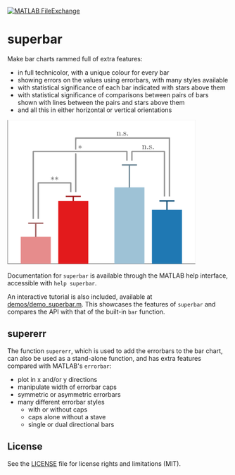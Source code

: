 [![MATLAB FileExchange](https://img.shields.io/badge/MATLAB-FileExchange-orange.svg)][fex]

superbar
========

Make bar charts rammed full of extra features: 
- in full technicolor, with a unique colour for every bar
- showing errors on the values using errorbars, with many styles available 
- with statistical significance of each bar indicated with stars above them
- with statistical significance of comparisons between pairs of bars shown with
  lines between the pairs and stars above them 
- and all this in either horizontal or vertical orientations

![Example superbar chart](images/logo.png)

Documentation for `superbar` is available through the MATLAB help interface,
accessible with `help superbar`.

An interactive tutorial is also included, available at
[demos/demo_superbar.m](demos/demo_superbar.m).
This showcases the features of `superbar` and compares the API with that of
the built-in `bar` function.


supererr
--------

The function `supererr`, which is used to add the errorbars to the bar chart,
can also be used as a stand-alone function, and has extra features compared
with MATLAB's `errorbar`:
- plot in x and/or y directions
- manipulate width of errorbar caps
- symmetric or asymmetric errorbars
- many different errorbar styles 
    - with or without caps
    - caps alone without a stave
    - single or dual directional bars


License
-------

See the [LICENSE](LICENSE) file for license rights and limitations (MIT).


  [fex]:            http://mathworks.com/matlabcentral/fileexchange/57499-superbar
